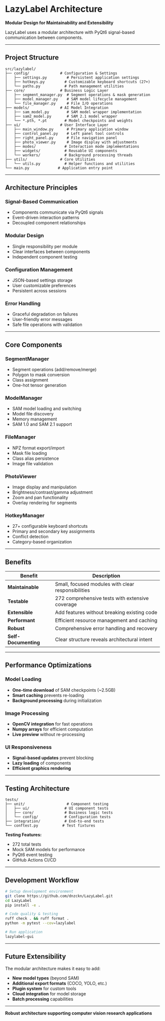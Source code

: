 # LazyLabel Architecture

**Modular Design for Maintainability and Extensibility**

LazyLabel uses a modular architecture with PyQt6 signal-based communication between components.

---

## Project Structure

```
src/lazylabel/
├── config/              # Configuration & Settings
│   ├── settings.py         # Persistent application settings
│   ├── hotkeys.py         # Customizable keyboard shortcuts (27+)
│   └── paths.py           # Path management utilities
├── core/                # Business Logic Layer
│   ├── segment_manager.py  # Segment operations & mask generation
│   ├── model_manager.py    # SAM model lifecycle management
│   └── file_manager.py     # File I/O operations
├── models/              # AI Model Integration
│   ├── sam_model.py        # SAM model wrapper implementation
│   ├── sam2_model.py       # SAM 2.1 model wrapper
│   └── *.pth, *.pt        # Model checkpoints and weights
├── ui/                  # User Interface Layer
│   ├── main_window.py      # Primary application window
│   ├── control_panel.py    # Left panel tool controls
│   ├── right_panel.py      # File navigation panel
│   ├── photo_viewer.py     # Image display with adjustments
│   ├── modes/             # Interaction mode implementations
│   ├── widgets/           # Reusable UI components
│   └── workers/           # Background processing threads
├── utils/               # Core Utilities
│   └── utils.py           # Helper functions and utilities
└── main.py             # Application entry point
```

---

## Architecture Principles

### Signal-Based Communication
- Components communicate via PyQt6 signals
- Event-driven interaction patterns
- Decoupled component relationships

### Modular Design
- Single responsibility per module
- Clear interfaces between components
- Independent component testing

### Configuration Management
- JSON-based settings storage
- User customizable preferences
- Persistent across sessions

### Error Handling
- Graceful degradation on failures
- User-friendly error messages
- Safe file operations with validation

---

## Core Components

### SegmentManager
- Segment operations (add/remove/merge)
- Polygon to mask conversion
- Class assignment
- One-hot tensor generation

### ModelManager
- SAM model loading and switching
- Model file discovery
- Memory management
- SAM 1.0 and SAM 2.1 support

### FileManager
- NPZ format export/import
- Mask file loading
- Class alias persistence
- Image file validation

### PhotoViewer
- Image display and manipulation
- Brightness/contrast/gamma adjustment
- Zoom and pan functionality
- Overlay rendering for segments

### HotkeyManager
- 27+ configurable keyboard shortcuts
- Primary and secondary key assignments
- Conflict detection
- Category-based organization

---

## Benefits

| Benefit | Description |
|---------|-------------|
| **Maintainable** | Small, focused modules with clear responsibilities |
| **Testable** | 272 comprehensive tests with extensive coverage |
| **Extensible** | Add features without breaking existing code |
| **Performant** | Efficient resource management and caching |
| **Robust** | Comprehensive error handling and recovery |
| **Self-Documenting** | Clear structure reveals architectural intent |

---

## Performance Optimizations

### **Model Loading**
- **One-time download** of SAM checkpoints (~2.5GB)
- **Smart caching** prevents re-loading
- **Background processing** during initialization

### **Image Processing** 
- **OpenCV integration** for fast operations
- **Numpy arrays** for efficient computation
- **Live preview** without re-processing

### **UI Responsiveness**
- **Signal-based updates** prevent blocking
- **Lazy loading** of components
- **Efficient graphics rendering**

---

## Testing Architecture

```
tests/
├── unit/                   # Component testing
│   ├── ui/                # UI component tests  
│   ├── core/              # Business logic tests
│   └── config/            # Configuration tests
├── integration/           # End-to-end tests
└── conftest.py           # Test fixtures
```

**Testing Features:**
- 272 total tests
- Mock SAM models for performance
- PyQt6 event testing
- GitHub Actions CI/CD

---

## Development Workflow

```bash
# Setup development environment
git clone https://github.com/dnzckn/LazyLabel.git
cd LazyLabel
pip install -e .

# Code quality & testing
ruff check . && ruff format .
python -m pytest --cov=lazylabel

# Run application
lazylabel-gui
```

---

## Future Extensibility

The modular architecture makes it easy to add:

- **New model types** (beyond SAM)
- **Additional export formats** (COCO, YOLO, etc.)
- **Plugin system** for custom tools
- **Cloud integration** for model storage
- **Batch processing** capabilities

---

**Robust architecture supporting computer vision research applications**